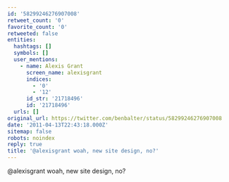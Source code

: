 ```yaml
---
id: '58299246276907008'
retweet_count: '0'
favorite_count: '0'
retweeted: false
entities:
  hashtags: []
  symbols: []
  user_mentions:
    - name: Alexis Grant
      screen_name: alexisgrant
      indices:
        - '0'
        - '12'
      id_str: '21718496'
      id: '21718496'
  urls: []
original_url: https://twitter.com/benbalter/status/58299246276907008
date: '2011-04-13T22:43:18.000Z'
sitemap: false
robots: noindex
reply: true
title: '@alexisgrant woah, new site design, no?'
---
```


@alexisgrant woah, new site design, no?